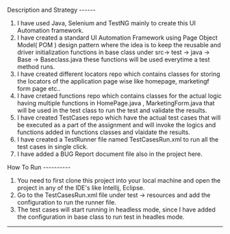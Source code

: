 Description and Strategy ------

1. I have used Java, Selenium and TestNG mainly to create this UI Automation framework.
2. I have created a standard UI Automation Framework using Page Object Model( POM ) design pattern where the idea is to keep the reusable and driver initialization functions in base class under src-> test -> java -> Base
   -> Baseclass.java these functions will be used everytime a test method runs.
3. I have created different locators repo which contains classes for storing the locators of the application page wise like homepage, marketingf form page etc..
4. I have cretaed functions repo which contains classes for the actual logic having multiple functions in HomePage.java , MarketingForm.java that will be used in the test class to run the test and validate the results.
5. I have created TestCases repo which have the actual test cases that will be executed as a part of the assignment and will invoke the logics and functions added in functions classes and vlaidate the results.
6. I have created a TestRunner file named TestCasesRun.xml to run all the test cases in single click.
7. I have added a BUG Report document file also in the project here.

How To Run ----------

1. You need to first clone this project into your local machine and open the project in any of the IDE's like Intellij, Eclipse.
2. Go to the  TestCasesRun.xml file under test -> resources and add the configuration to run the runner file.
3. The test cases will start running in headless mode, since I have added the configuration in base class to run test in headles mode.


-----------------------------------------------------------------------------------------------------------------------------                                      
